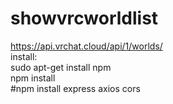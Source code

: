 # showvrcworldlist
https://api.vrchat.cloud/api/1/worlds/<br />
install:<br />
sudo apt-get install npm<br />
npm install<br />
#npm install express axios cors
